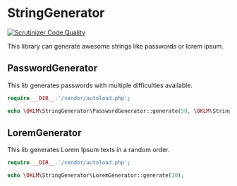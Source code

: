 # StringGenerator

[![Scrutinizer Code Quality](https://scrutinizer-ci.com/g/remy-poirier/PSR/badges/quality-score.png?b=master)](https://scrutinizer-ci.com/g/remy-poirier/PSR/?branch=master)

This library can generate awesome strings like passwords or lorem ipsum.

## PasswordGenerator

This lib generates passwords with multiple difficulties available.

```php
require __DIR__.'/vendor/autoload.php';

echo \OKLM\StringGenerator\PasswordGenerator::generate(50, \OKLM\StringGenerator\PasswordGenerator::PASSWORD_HARD);
```

## LoremGenerator

This lib generates Lorem Ipsum texts in a random order.

```php
require __DIR__.'/vendor/autoload.php';

echo \OKLM\StringGenerator\LoremGenerator::generate(30);
```

